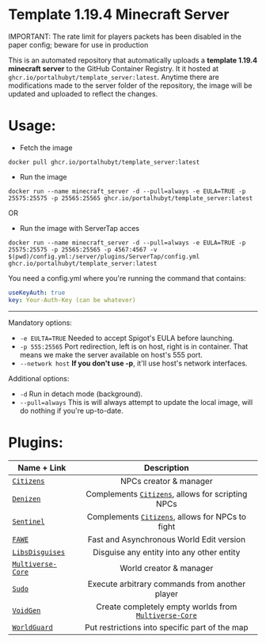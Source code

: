 # Template 1.19.4 Minecraft Server

IMPORTANT: The rate limit for players packets has been disabled in the paper config; beware for use in production

This is an automated repository that automatically uploads a **template 1.19.4 minecraft server** to the GitHub Container Registry.
It it hosted at `ghcr.io/portalhubyt/template_server:latest`. Anytime there are modifications made to the server folder of the 
repository, the image will be updated and uploaded to reflect the changes.

# Usage:
- Fetch the image
```
docker pull ghcr.io/portalhubyt/template_server:latest
```

- Run the image
```
docker run --name minecraft_server -d --pull=always -e EULA=TRUE -p 25575:25575 -p 25565:25565 ghcr.io/portalhubyt/template_server:latest 
```

OR

- Run the image with ServerTap acces
```
docker run --name minecraft_server -d --pull=always -e EULA=TRUE -p 25575:25575 -p 25565:25565 -p 4567:4567 -v $(pwd)/config.yml:/server/plugins/ServerTap/config.yml ghcr.io/portalhubyt/template_server:latest
```
You need a config.yml where you're running the command that contains:
```yml
useKeyAuth: true
key: Your-Auth-Key (can be whatever)
```
---
Mandatory options:
- `-e EULTA=TRUE` Needed to accept Spigot's EULA before launching.
- `-p 555:25565` Port redirection, left is on host, right is in container. That means we make the server available on host's 555 port.
- `--network host` **If you don't use -p**, it'll use host's network interfaces.

Additional options:
- `-d` Run in detach mode (background).
- `--pull=always` This is will always attempt to update the local image, will do nothing if you're up-to-date.

# Plugins:
| Name + Link        | Description           |
| ------------- |:-------------:| 
| [`Citizens`](https://www.spigotmc.org/resources/citizens.13811/)      | NPCs creator & manager |
| [`Denizen`](https://www.spigotmc.org/resources/denizen.21039/)      | Complements [`Citizens`](https://www.spigotmc.org/resources/citizens.13811/), allows for scripting NPCs |
| [`Sentinel`](https://www.spigotmc.org/resources/sentinel.22017/)      | Complements [`Citizens`](https://www.spigotmc.org/resources/citizens.13811/), allows for NPCs to fight |
| [`FAWE`](https://www.spigotmc.org/resources/fastasyncworldedit.13932/)      | Fast and Asynchronous World Edit version |
| [`LibsDisguises`](https://www.spigotmc.org/resources/libs-disguises-free.81/)      | Disguise any entity into any other entity |
| [`Multiverse-Core`](https://www.spigotmc.org/resources/multiverse-core.390/)      | World creator & manager |
| [`Sudo`](https://www.spigotmc.org/resources/sudo.13730/)      | Execute arbitrary commands from another player |
| [`VoidGen`](https://www.spigotmc.org/resources/voidgen.25391/)      | Create completely empty worlds from [`Multiverse-Core`](https://www.spigotmc.org/resources/multiverse-core.390/) |
| [`WorldGuard`](https://dev.bukkit.org/projects/worldguard)      | Put restrictions into specific part of the map |
